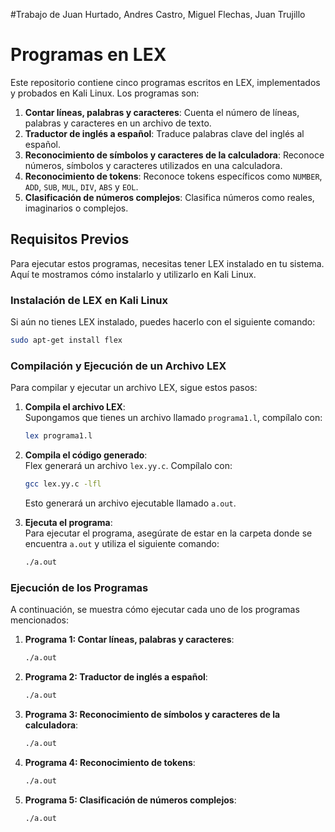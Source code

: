 #Trabajo de Juan Hurtado, Andres Castro, Miguel Flechas, Juan Trujillo

# Programas en LEX

Este repositorio contiene cinco programas escritos en LEX, implementados y probados en Kali Linux. Los programas son:

1. **Contar líneas, palabras y caracteres**: Cuenta el número de líneas, palabras y caracteres en un archivo de texto.
2. **Traductor de inglés a español**: Traduce palabras clave del inglés al español.
3. **Reconocimiento de símbolos y caracteres de la calculadora**: Reconoce números, símbolos y caracteres utilizados en una calculadora.
4. **Reconocimiento de tokens**: Reconoce tokens específicos como `NUMBER`, `ADD`, `SUB`, `MUL`, `DIV`, `ABS` y `EOL`.
5. **Clasificación de números complejos**: Clasifica números como reales, imaginarios o complejos.

## Requisitos Previos

Para ejecutar estos programas, necesitas tener LEX instalado en tu sistema. Aquí te mostramos cómo instalarlo y utilizarlo en Kali Linux.

### Instalación de LEX en Kali Linux

Si aún no tienes LEX instalado, puedes hacerlo con el siguiente comando:

```bash
sudo apt-get install flex
```

### Compilación y Ejecución de un Archivo LEX

Para compilar y ejecutar un archivo LEX, sigue estos pasos:

1. **Compila el archivo LEX**:  
   Supongamos que tienes un archivo llamado `programa1.l`, compílalo con:

   ```bash
   lex programa1.l
   ```

2. **Compila el código generado**:  
   Flex generará un archivo `lex.yy.c`. Compílalo con:

   ```bash
   gcc lex.yy.c -lfl
   ```

   Esto generará un archivo ejecutable llamado `a.out`.

3. **Ejecuta el programa**:  
   Para ejecutar el programa, asegúrate de estar en la carpeta donde se encuentra `a.out` y utiliza el siguiente comando:

   ```bash
   ./a.out
   ```

### Ejecución de los Programas

A continuación, se muestra cómo ejecutar cada uno de los programas mencionados:

1. **Programa 1: Contar líneas, palabras y caracteres**:

   ```bash
   ./a.out
   ```

2. **Programa 2: Traductor de inglés a español**:

   ```bash
   ./a.out
   ```

3. **Programa 3: Reconocimiento de símbolos y caracteres de la calculadora**:

   ```bash
   ./a.out
   ```

4. **Programa 4: Reconocimiento de tokens**:

   ```bash
   ./a.out
   ```

5. **Programa 5: Clasificación de números complejos**:

   ```bash
   ./a.out
   ```
